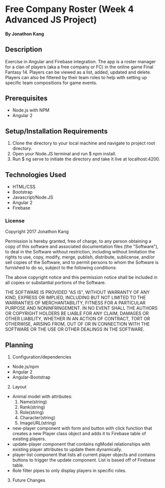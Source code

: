 # Free Company Roster (Week 4 Advanced JS Project)

#### By Jonathon Kang

## Description

Exercise in Angular and Firebase integration. The app is a roster manager for a clan of players (aka a free company or FC) in the online game Final Fantasy 14. Players can be viewed as a list, added, updated and delete. Players can also be filtered by their team roles to help with setting up specific team compositions for game events.

## Prerequisites
* Node.js with NPM
* Angular 2

## Setup/Installation Requirements
1. Clone the directory to your local machine and navigate to project root directory.
2. Open your Node.JS terminal and run $ npm install.
3. Run $ ng serve to initiate the directory and take it live at localhost:4200.

## Technologies Used

* HTML/CSS
* Bootstrap
* Javascript/Node.JS
* Angular 2
* Firebase

### License

Copyright 2017 Jonathon Kang

Permission is hereby granted, free of charge, to any person obtaining a copy of this software and associated documentation files (the "Software"), to deal in the Software without restriction, including without limitation the rights to use, copy, modify, merge, publish, distribute, sublicense, and/or sell copies of the Software, and to permit persons to whom the Software is furnished to do so, subject to the following conditions:

The above copyright notice and this permission notice shall be included in all copies or substantial portions of the Software.

THE SOFTWARE IS PROVIDED "AS IS", WITHOUT WARRANTY OF ANY KIND, EXPRESS OR IMPLIED, INCLUDING BUT NOT LIMITED TO THE WARRANTIES OF MERCHANTABILITY, FITNESS FOR A PARTICULAR PURPOSE AND NONINFRINGEMENT. IN NO EVENT SHALL THE AUTHORS OR COPYRIGHT HOLDERS BE LIABLE FOR ANY CLAIM, DAMAGES OR OTHER LIABILITY, WHETHER IN AN ACTION OF CONTRACT, TORT OR OTHERWISE, ARISING FROM, OUT OF OR IN CONNECTION WITH THE SOFTWARE OR THE USE OR OTHER DEALINGS IN THE SOFTWARE.

## Planning
1. Configuration/dependencies
  * Node.js/npm
  * Angular 2
  * Angular-Bootstrap

2. Layout
  * Animal model with attributes:
    1. Name(string)
    2. Rank(string)
    3. Role(string)
    4. Character(string)
    5. ImageURL(string)
  * new-player component with form and button with click function that creates a new Player class object and adds it to Firebase table of existing players.
  * update-player component that contains ngModel relationships with existing player attributes to update them dynamically.
  * player-list component that lists all current player objects and contains buttons to trigger the update component. List is based off of Firebase table.
  * Role filter pipes to only display players in specific roles.

3. Future Changes
